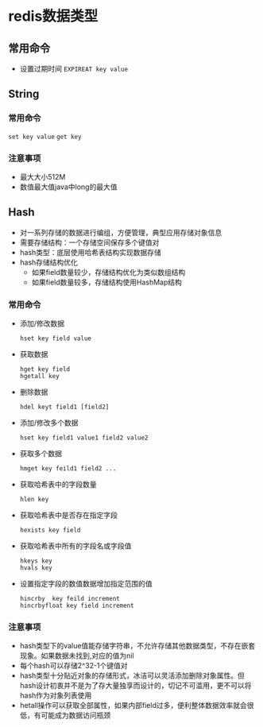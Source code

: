 # redis数据类型

## 常用命令

- 设置过期时间
`EXPIREAT key value`

## String

### 常用命令

`set key value`
`get key`

### 注意事项

- 最大大小512M
- 数值最大值java中long的最大值

## Hash

- 对一系列存储的数据进行编组，方便管理，典型应用存储对象信息
- 需要存储结构：一个存储空间保存多个键值对
- hash类型：底层使用哈希表结构实现数据存储
- hash存储结构优化
  - 如果field数量较少，存储结构优化为类似数组结构
  - 如果field数量较多，存储结构使用HashMap结构

### 常用命令

- 添加/修改数据

  ```
  hset key field value
  ```

  

- 获取数据

  ```
  hget key field
  hgetall key
  ```

  

- 删除数据

  ```
  hdel keyt field1 [field2]
  ```

- 添加/修改多个数据

  ```
  hset key field1 value1 field2 value2
  ```

- 获取多个数据

  ```
  hmget key feild1 field2 ...
  ```

- 获取哈希表中的字段数量

  ```
  hlen key
  ```

- 获取哈希表中是否存在指定字段

  ```
  hexists key field
  ```

- 获取哈希表中所有的字段名或字段值

  ```
  hkeys key
  hvals key
  ```

- 设置指定字段的数值数据增加指定范围的值

  ```
  hincrby  key feild increment
  hincrbyfloat key field increment
  ```

  

### 注意事项

- hash类型下的value值能存储字符串，不允许存储其他数据类型，不存在嵌套现象。如果数据未找到,对应的值为nil
- 每个hash可以存储2^32-1个键值对
- hash类型十分贴近对象的存储形式，冰洁可以灵活添加删除对象属性。但hash设计初衷并不是为了存大量独享而设计的，切记不可滥用，更不可以将hash作为对象列表使用
- hetall操作可以获取全部属性，如果内部field过多，便利整体数据效率就会很低，有可能成为数据访问瓶颈



